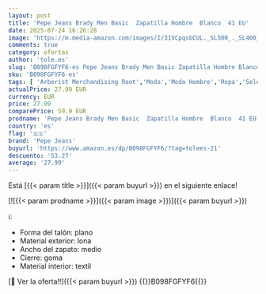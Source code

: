 ```yaml
---
layout: post
title: 'Pepe Jeans Brady Men Basic  Zapatilla Hombre  Blanco  41 EU'
date: 2025-07-24 16:26:28
image: 'https://m.media-amazon.com/images/I/31VCpqsbCUL._SL500_._SL400_.jpg'
comments: true
category: ofertas
author: 'tole.es'
slug: 'B098FGFYF6-es Pepe Jeans Brady Men Basic Zapatilla Hombre Blanco 41 EU'
sku: 'B098FGFYF6-es'
tags: [ 'Arborist Merchandising Root','Moda','Moda Hombre','Ropa','Selecciones de moda que son tendencia esta semana','Self Service','Special Features Stores','Zapatillas casual para hombre','Zapatillas deportivas y de moda para hombre','Zapatos para hombre','c8538d25-3af9-48d3-aeff-5f3ce5572a36_0','c8538d25-3af9-48d3-aeff-5f3ce5572a36_2801','c8538d25-3af9-48d3-aeff-5f3ce5572a36_3301','pepe jeans','zapatilla','🇪🇸', ]
actualPrice: 27.99 EUR
currency: EUR
price: 27.99
comparePrice: 59.9 EUR
prodname: 'Pepe Jeans Brady Men Basic  Zapatilla Hombre  Blanco  41 EU'
country: 'es'
flag: '🇪🇸'
brand: 'Pepe Jeans'
buyurl: 'https://www.amazon.es/dp/B098FGFYF6/?tag=tolees-21'
descuento: '53.27'
average: '27.99'
---
```


Está [{{< param title >}}]({{< param buyurl >}}) en el siguiente enlace!

[![{{< param prodname >}}]({{< param image >}})]({{< param buyurl >}})

ℹ️:

- Forma del talón: plano
- Material exterior: lona
- Ancho del zapato: medio
- Cierre: goma
- Material interior: textil

[🛒 Ver la oferta!!]({{< param buyurl >}})
{{<world>}}B098FGFYF6{{</world>}}
